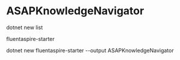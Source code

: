 # ASAPKnowledgeNavigator

dotnet new list

fluentaspire-starter

dotnet new fluentaspire-starter --output ASAPKnowledgeNavigator
